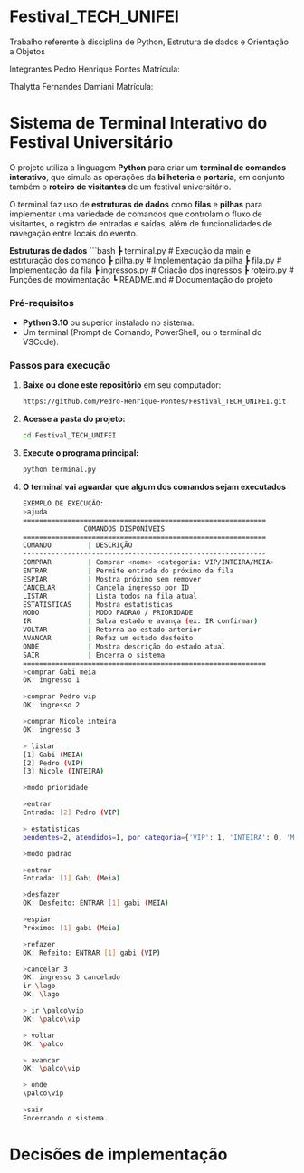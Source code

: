 # Festival_TECH_UNIFEI
Trabalho referente à disciplina de Python, Estrutura de dados e Orientação a Objetos

Integrantes
Pedro Henrique Pontes
Matrícula: 

Thalytta Fernandes Damiani
Matrícula:

# Sistema de Terminal Interativo do Festival Universitário

O projeto utiliza a linguagem **Python** para criar um **terminal de comandos interativo**, que simula as operações da **bilheteria** e **portaria**, em conjunto também o **roteiro de visitantes** de um festival universitário.

O terminal faz uso de **estruturas de dados** como **filas** e **pilhas** para implementar uma variedade de comandos que controlam o fluxo de visitantes, o registro de entradas e saídas, além de funcionalidades de navegação entre locais do evento.

**Estruturas de dados**
     ```bash
      ┣  terminal.py             # Execução da main e estrturação dos comando
      ┣  pilha.py                # Implementação da pilha
      ┣  fila.py                 # Implementação da fila
      ┣  ingressos.py            # Criação dos ingressos
      ┣  roteiro.py              # Funções de movimentação
      ┗  README.md               # Documentação do projeto
   

### Pré-requisitos
- **Python 3.10** ou superior instalado no sistema.  
- Um terminal (Prompt de Comando, PowerShell, ou o terminal do VSCode).  
### Passos para execução

1. **Baixe ou clone este repositório** em seu computador:  
   ```bash
   https://github.com/Pedro-Henrique-Pontes/Festival_TECH_UNIFEI.git
2. **Acesse a pasta do projeto:**
   ```bash
   cd Festival_TECH_UNIFEI
3. **Execute o programa principal:**
   ```bash
   python terminal.py
4. **O terminal vai aguardar que algum dos comandos sejam executados**
    ```bash
    EXEMPLO DE EXECUÇÃO:
    >ajuda
    ============================================================
                   COMANDOS DISPONÍVEIS   
    ============================================================
    COMANDO         | DESCRIÇÃO
    ------------------------------------------------------------
    COMPRAR         | Comprar <nome> <categoria: VIP/INTEIRA/MEIA>
    ENTRAR          | Permite entrada do próximo da fila
    ESPIAR          | Mostra próximo sem remover
    CANCELAR        | Cancela ingresso por ID
    LISTAR          | Lista todos na fila atual
    ESTATISTICAS    | Mostra estatísticas
    MODO            | MODO PADRAO / PRIORIDADE
    IR              | Salva estado e avança (ex: IR confirmar)
    VOLTAR          | Retorna ao estado anterior
    AVANCAR         | Refaz um estado desfeito
    ONDE            | Mostra descrição do estado atual
    SAIR            | Encerra o sistema
    ============================================================
    >comprar Gabi meia
    OK: ingresso 1
    
    >comprar Pedro vip
    OK: ingresso 2
    
    >comprar Nicole inteira
    OK: ingresso 3
    
    > listar
    [1] Gabi (MEIA)
    [2] Pedro (VIP)
    [3] Nicole (INTEIRA)
    
    >modo prioridade
    
    >entrar
    Entrada: [2] Pedro (VIP)
    
    > estatisticas
    pendentes=2, atendidos=1, por_categoria={'VIP': 1, 'INTEIRA': 0, 'MEIA': 0}, espera_media=1.0
    
    >modo padrao
    
    >entrar
    Entrada: [1] Gabi (Meia)
    
    >desfazer
    OK: Desfeito: ENTRAR [1] gabi (MEIA)
    
    >espiar
    Próximo: [1] gabi (Meia)
    
    >refazer
    OK: Refeito: ENTRAR [1] gabi (VIP)

    >cancelar 3
    OK: ingresso 3 cancelado
    ir \lago
    OK: \lago
    
    > ir \palco\vip
    OK: \palco\vip
    
    > voltar
    OK: \palco
    
    > avancar
    OK: \palco\vip
    
    > onde
    \palco\vip

    >sair
    Encerrando o sistema.
    
# Decisões de implementação


